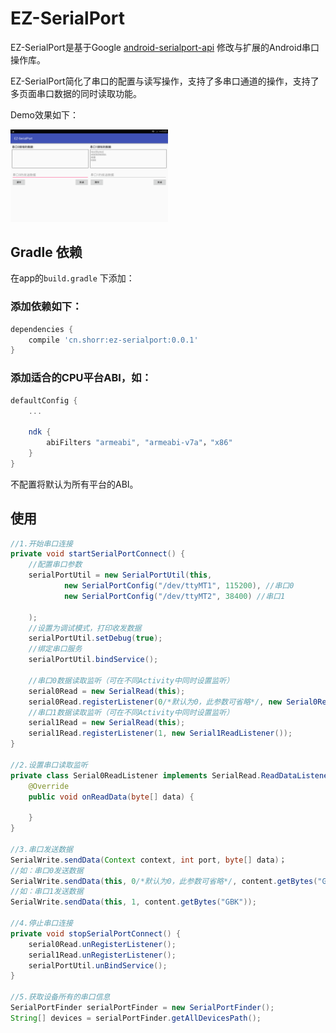 # EZ-SerialPort

EZ-SerialPort是基于Google [android-serialport-api](https://github.com/cepr/android-serialport-api) 修改与扩展的Android串口操作库。

EZ-SerialPort简化了串口的配置与读写操作，支持了多串口通道的操作，支持了多页面串口数据的同时读取功能。

Demo效果如下：

<img src="/screenshot/demo.png" width=50% height=50% alt="screenshot">


## Gradle 依赖
在app的`build.gradle` 下添加：

### 添加依赖如下：
```groovy
dependencies {
    compile 'cn.shorr:ez-serialport:0.0.1'
}
```
### 添加适合的CPU平台ABI，如：
```groovy
defaultConfig {
	...

	ndk {
		abiFilters "armeabi", "armeabi-v7a"，"x86"
	}
}
```
不配置将默认为所有平台的ABI。

## 使用

```java
//1.开始串口连接
private void startSerialPortConnect() {
	//配置串口参数
    serialPortUtil = new SerialPortUtil(this,
            new SerialPortConfig("/dev/ttyMT1", 115200), //串口0
            new SerialPortConfig("/dev/ttyMT2", 38400) //串口1

    );
    //设置为调试模式，打印收发数据
    serialPortUtil.setDebug(true);
    //绑定串口服务
    serialPortUtil.bindService();

    //串口0数据读取监听（可在不同Activity中同时设置监听）
    serial0Read = new SerialRead(this);
    serial0Read.registerListener(0/*默认为0，此参数可省略*/, new Serial0ReadListener());
    //串口1数据读取监听（可在不同Activity中同时设置监听）
    serial1Read = new SerialRead(this);
    serial1Read.registerListener(1, new Serial1ReadListener());
}

//2.设置串口读取监听
private class Serial0ReadListener implements SerialRead.ReadDataListener {
    @Override
    public void onReadData(byte[] data) {
       
    }
}

//3.串口发送数据
SerialWrite.sendData(Context context, int port, byte[] data)；
//如：串口0发送数据
SerialWrite.sendData(this, 0/*默认为0，此参数可省略*/, content.getBytes("GBK"));
//如：串口1发送数据
SerialWrite.sendData(this, 1, content.getBytes("GBK"));

//4.停止串口连接
private void stopSerialPortConnect() {
    serial0Read.unRegisterListener();
    serial1Read.unRegisterListener();
    serialPortUtil.unBindService();
}

//5.获取设备所有的串口信息
SerialPortFinder serialPortFinder = new SerialPortFinder();
String[] devices = serialPortFinder.getAllDevicesPath();

```


